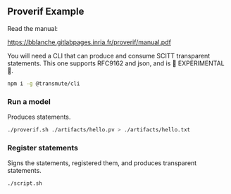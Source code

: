 ## Proverif Example

Read the manual:

https://bblanche.gitlabpages.inria.fr/proverif/manual.pdf

You will need a CLI that can produce and consume SCITT transparent statements.
This one supports RFC9162 and json, and is 🚧 EXPERIMENTAL 🚧.

```sh
npm i -g @transmute/cli
```

### Run a model

Produces statements.

```sh
./proverif.sh ./artifacts/hello.pv > ./artifacts/hello.txt
```

### Register statements

Signs the statements, registered them, and produces transparent statements.

```sh
./script.sh
```